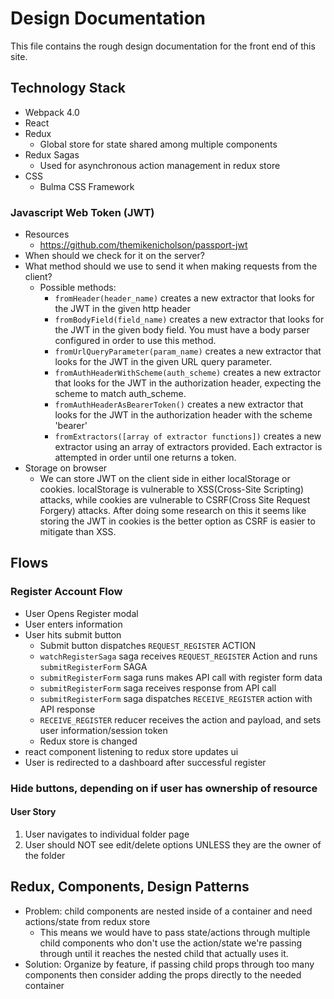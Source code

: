 # Design Documentation
This file contains the rough design documentation for the front end of this site.

## Technology Stack
- Webpack 4.0
- React
- Redux
  - Global store for state shared among multiple components
- Redux Sagas
  - Used for asynchronous action management in redux store
- CSS
  - Bulma CSS Framework


### Javascript Web Token (JWT)
- Resources
  - https://github.com/themikenicholson/passport-jwt
- When should we check for it on the server?
- What method should we use to send it when making requests from the client?
  - Possible methods:
    - `fromHeader(header_name)` creates a new extractor that looks for the JWT in the given http header
    - `fromBodyField(field_name)` creates a new extractor that looks for the JWT in the given body field. You must have a body parser configured in order to use this method.
    - `fromUrlQueryParameter(param_name)` creates a new extractor that looks for the JWT in the given URL query parameter.
    - `fromAuthHeaderWithScheme(auth_scheme)` creates a new extractor that looks for the JWT in the authorization header, expecting the scheme to match auth_scheme.
    - `fromAuthHeaderAsBearerToken()` creates a new extractor that looks for the JWT in the authorization header with the scheme 'bearer'
    - `fromExtractors([array of extractor functions])` creates a new extractor using an array of extractors provided. Each extractor is attempted in order until one returns a token.
- Storage on browser
  - We can store JWT on the client side in either localStorage or cookies. localStorage is vulnerable to XSS(Cross-Site Scripting) attacks, while cookies are vulnerable to CSRF(Cross Site Request Forgery) attacks. After doing some research on this it seems like storing the JWT in cookies is the better option as CSRF is easier to mitigate than XSS.

## Flows
### Register Account Flow
- User Opens Register modal
- User enters information
- User hits submit button
  - Submit button dispatches `REQUEST_REGISTER` ACTION
  - `watchRegisterSaga` saga receives `REQUEST_REGISTER` Action and runs `submitRegisterForm` SAGA
  - `submitRegisterForm` saga runs makes API call with register form data
  - `submitRegisterForm` saga receives response from API call
  - `submitRegisterForm` saga dispatches `RECEIVE_REGISTER` action with API response
  - `RECEIVE_REGISTER` reducer receives the action and payload, and sets user information/session token
  - Redux store is changed
- react component listening to redux store updates ui
- User is redirected to a dashboard after successful register

### Hide buttons, depending on if user has ownership of resource
#### User Story
1. User navigates to individual folder page
2. User should NOT see edit/delete options UNLESS they are the owner of the folder

## Redux, Components, Design Patterns
- Problem: child components are nested inside of a container and need actions/state from redux store
  - This means we would have to pass state/actions through multiple child components who don't use the action/state we're passing through until it reaches the nested child that actually uses it.
- Solution: Organize by feature, if passing child props through too many components then consider adding the props directly to the needed container